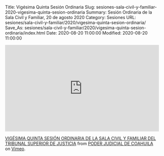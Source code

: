 Title: Vigésima Quinta Sesión Ordinaria
Slug: sesiones-sala-civil-y-familiar-2020-vigesima-quinta-sesion-ordinaria
Summary: Sesión Ordinaria de la Sala Civil y Familiar, 20 de agosto 2020
Category: Sesiones
URL: sesiones/sala-civil-y-familiar/2020/vigesima-quinta-sesion-ordinaria/
Save_As: sesiones/sala-civil-y-familiar/2020/vigesima-quinta-sesion-ordinaria/index.html
Date: 2020-08-20 11:00:00
Modified: 2020-08-20 11:00:00


<div style="padding:56.25% 0 0 0;position:relative;"><iframe src="https://player.vimeo.com/video/447933459" style="position:absolute;top:0;left:0;width:100%;height:100%;" frameborder="0" allow="autoplay; fullscreen" allowfullscreen></iframe></div><script src="https://player.vimeo.com/api/player.js"></script> <p><a href="https://vimeo.com/447933459">VIGÉSIMA QUINTA SESIÓN ORDINARIA DE LA SALA CIVIL Y FAMILIAR DEL TRIBUNAL SUPERIOR DE JUSTICIA</a> from <a href="https://vimeo.com/user103229504">PODER JUDICIAL DE COAHUILA</a> on <a href="https://vimeo.com">Vimeo</a>.</p>


